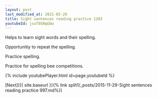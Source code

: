 ```yaml
---
layout: post
last_modified_at: 2021-03-29
title: Sight sentences reading practice 1283
youtubeId: jsuT8SNqGbw
---
```

 
 
Helps to learn sight words and their spelling.

Opportunitiy to repeat the spelling. 

Practice spelling. 
 
Practice for spelling bee competitions. 
 
{% include youtubePlayer.html id=page.youtubeId %}
 
 

[Next]({{ site.baseurl }}{% link  split1/_posts/2015-11-29-Sight sentences reading practice 997.md%})
 
